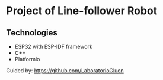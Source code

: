 # Project of Line-follower Robot
## Technologies
- ESP32 with ESP-IDF framework
- C++
- Platformio
  
Guided by:
https://github.com/LaboratorioGluon
